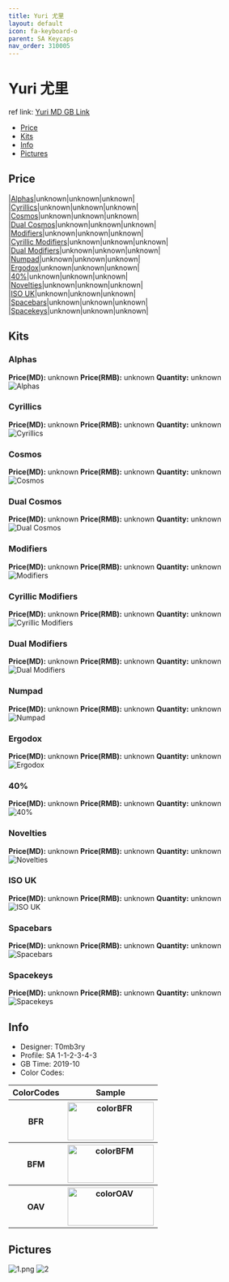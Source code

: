 ```yaml
---
title: Yuri 尤里
layout: default
icon: fa-keyboard-o
parent: SA Keycaps
nav_order: 310005
---
```


# Yuri 尤里

ref link: [Yuri MD GB Link]()

* [Price](#price)
* [Kits](#kits)
* [Info](#info)
* [Pictures](#pictures)


## Price  
|[Alphas](#alphas)|unknown|unknown|unknown|  
|[Cyrillics](#cyrillics)|unknown|unknown|unknown|  
|[Cosmos](#cosmos)|unknown|unknown|unknown|  
|[Dual Cosmos](#dual-cosmos)|unknown|unknown|unknown|  
|[Modifiers](#modifiers)|unknown|unknown|unknown|  
|[Cyrillic Modifiers](#cyrillic-modifiers)|unknown|unknown|unknown|  
|[Dual Modifiers](#dual-modifiers)|unknown|unknown|unknown|  
|[Numpad](#numpad)|unknown|unknown|unknown|  
|[Ergodox](#ergodox)|unknown|unknown|unknown|  
|[40%](#40%)|unknown|unknown|unknown|  
|[Novelties](#novelties)|unknown|unknown|unknown|  
|[ISO UK](#iso-uk)|unknown|unknown|unknown|  
|[Spacebars](#spacebars)|unknown|unknown|unknown|  
|[Spacekeys](#spacekeys)|unknown|unknown|unknown|  


## Kits
### Alphas
**Price(MD):** unknown    **Price(RMB):** unknown    **Quantity:** unknown  
<img src="{{ 'assets/images/sa-keycaps/yuri/kits_pics/alphas.png' | relative_url }}" alt="Alphas" class="image featured">

### Cyrillics
**Price(MD):** unknown    **Price(RMB):** unknown    **Quantity:** unknown  
<img src="{{ 'assets/images/sa-keycaps/yuri/kits_pics/cyrillics.png' | relative_url }}" alt="Cyrillics" class="image featured">

### Cosmos
**Price(MD):** unknown    **Price(RMB):** unknown    **Quantity:** unknown  
<img src="{{ 'assets/images/sa-keycaps/yuri/kits_pics/cosmos.png' | relative_url }}" alt="Cosmos" class="image featured">

### Dual Cosmos
**Price(MD):** unknown    **Price(RMB):** unknown    **Quantity:** unknown  
<img src="{{ 'assets/images/sa-keycaps/yuri/kits_pics/dual-cosmos.png' | relative_url }}" alt="Dual Cosmos" class="image featured">

### Modifiers
**Price(MD):** unknown    **Price(RMB):** unknown    **Quantity:** unknown  
<img src="{{ 'assets/images/sa-keycaps/yuri/kits_pics/modifiers.png' | relative_url }}" alt="Modifiers" class="image featured">

### Cyrillic Modifiers
**Price(MD):** unknown    **Price(RMB):** unknown    **Quantity:** unknown  
<img src="{{ 'assets/images/sa-keycaps/yuri/kits_pics/cyrillic-modifiers.png' | relative_url }}" alt="Cyrillic Modifiers" class="image featured">

### Dual Modifiers
**Price(MD):** unknown    **Price(RMB):** unknown    **Quantity:** unknown  
<img src="{{ 'assets/images/sa-keycaps/yuri/kits_pics/dual-modifiers.png' | relative_url }}" alt="Dual Modifiers" class="image featured">

### Numpad
**Price(MD):** unknown    **Price(RMB):** unknown    **Quantity:** unknown  
<img src="{{ 'assets/images/sa-keycaps/yuri/kits_pics/numpad.png' | relative_url }}" alt="Numpad" class="image featured">

### Ergodox
**Price(MD):** unknown    **Price(RMB):** unknown    **Quantity:** unknown  
<img src="{{ 'assets/images/sa-keycaps/yuri/kits_pics/ergodox.png' | relative_url }}" alt="Ergodox" class="image featured">

### 40%
**Price(MD):** unknown    **Price(RMB):** unknown    **Quantity:** unknown  
<img src="{{ 'assets/images/sa-keycaps/yuri/kits_pics/40%.png' | relative_url }}" alt="40%" class="image featured">

### Novelties
**Price(MD):** unknown    **Price(RMB):** unknown    **Quantity:** unknown  
<img src="{{ 'assets/images/sa-keycaps/yuri/kits_pics/novelties.png' | relative_url }}" alt="Novelties" class="image featured">

### ISO UK
**Price(MD):** unknown    **Price(RMB):** unknown    **Quantity:** unknown  
<img src="{{ 'assets/images/sa-keycaps/yuri/kits_pics/iso-uk.png' | relative_url }}" alt="ISO UK" class="image featured">

### Spacebars
**Price(MD):** unknown    **Price(RMB):** unknown    **Quantity:** unknown  
<img src="{{ 'assets/images/sa-keycaps/yuri/kits_pics/spacebars.png' | relative_url }}" alt="Spacebars" class="image featured">

### Spacekeys
**Price(MD):** unknown    **Price(RMB):** unknown    **Quantity:** unknown  
<img src="{{ 'assets/images/sa-keycaps/yuri/kits_pics/spacekeys.png' | relative_url }}" alt="Spacekeys" class="image featured">


## Info
* Designer: T0mb3ry
* Profile: SA 1-1-2-3-4-3
* GB Time: 2019-10
* Color Codes:  
<table style="width:100%">
  <tr>
    <th>ColorCodes</th>
    <th>Sample</th>
  </tr>
  <tr>
    <th>BFR</th>
    <th><img src="{{ 'assets/images/sa-keycaps/SP_ColorCodes/abs/SP_Abs_ColorCodes_BFR.png' | relative_url }}" alt="colorBFR" height="75" width="170"></th>
  </tr>
  <tr>
    <th>BFM</th>
    <th><img src="{{ 'assets/images/sa-keycaps/SP_ColorCodes/abs/SP_Abs_ColorCodes_BFM.png' | relative_url }}" alt="colorBFM" height="75" width="170"></th>
  </tr>
  <tr>
    <th>OAV</th>
    <th><img src="{{ 'assets/images/sa-keycaps/SP_ColorCodes/abs/SP_Abs_ColorCodes_OAV.png' | relative_url }}" alt="colorOAV" height="75" width="170"></th>
  </tr>
</table>


## Pictures
<img src="{{ 'assets/images/sa-keycaps/yuri/rendering_pics/1.png' | relative_url }}" alt="1.png" class="image featured">
<img src="{{ 'assets/images/sa-keycaps/yuri/rendering_pics/2.jpg' | relative_url }}" alt="2" class="image featured">
